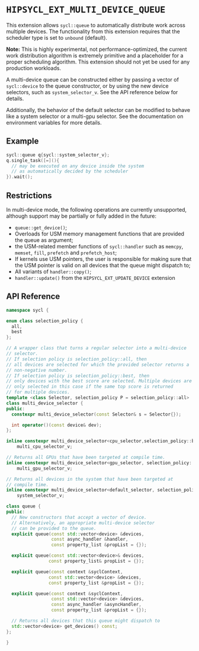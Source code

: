 # `HIPSYCL_EXT_MULTI_DEVICE_QUEUE`

This extension allows `sycl::queue` to automatically distribute work across multiple devices. The functionality from this extension requires that the scheduler type is set to `unbound` (default).

**Note:** This is highly experimental, not performance-optimized, the current work distribution algorithm is extremely primitive and a placeholder for a proper scheduling algorithm. This extension should not yet be used for any production workloads.

A multi-device queue can be constructed either by passing a vector of `sycl::device` to the queue constructor, or by using the new device selectors, such as `system_selector_v`. See the API reference below for details.

Additionally, the behavior of the default selector can be modified to behave like a system selector or a multi-gpu selector. See the documentation on environment variables for more details.

## Example

```c++
sycl::queue q{sycl::system_selector_v};
q.single_task([=](){
  // may be executed on any device inside the system
  // as automatically decided by the scheduler
}).wait();
```

## Restrictions

In multi-device mode, the following operations are currently unsupported, although support may be partially or fully added in the future:

* `queue::get_device()`;
* Overloads for USM memory management functions that are provided the queue as argument;
* the USM-related member functions of `sycl::handler` such as `memcpy`, `memset`, `fill`, `prefetch` and `prefetch_host`;
* If kernels use USM pointers, the user is responsible for making sure that the USM pointer is valid on all devices that the queue might dispatch to;
* All variants of `handler::copy()`;
* `handler::update()` from the `HIPSYCL_EXT_UPDATE_DEVICE` extension

## API Reference

```c++
namespace sycl {

enum class selection_policy {
  all,
  best
};

// A wrapper class that turns a regular selector into a multi-device
// selector. 
// If selection policy is selection_policy::all, then
// all devices are selected for which the provided selector returns a
// non-negative number.
// If selection policy is selection_policy::best, then
// only devices with the best score are selected. Multiple devices are
// only selected in this case if the same top score is returned
// for multiple devices.
template <class Selector, selection_policy P = selection_policy::all>
class multi_device_selector {
public:
  constexpr multi_device_selector(const Selector& s = Selector{});

  int operator()(const device& dev);
};

inline constexpr multi_device_selector<cpu_selector,selection_policy::best>
    multi_cpu_selector_v;

// Returns all GPUs that have been targeted at compile time.
inline constexpr multi_device_selector<gpu_selector, selection_policy::best>
    multi_gpu_selector_v;

// Returns all devices in the system that have been targeted at
// compile time.
inline constexpr multi_device_selector<default_selector, selection_policy::all>
    system_selector_v;

class queue {
public:
  // New constructors that accept a vector of device.
  // Alternatively, an appropriate multi-device selector
  // can be provided to the queue.
  explicit queue(const std::vector<device> &devices,
                 const async_handler &handler,
                 const property_list &propList = {});

  explicit queue(const std::vector<device>& devices, 
                const property_list& propList = {});

  explicit queue(const context &syclContext,
                const std::vector<device> &devices,
                const property_list &propList = {});

  explicit queue(const context &syclContext,
                 const std::vector<device> &devices,
                 const async_handler &asyncHandler,
                 const property_list &propList = {});

  // Returns all devices that this queue might dispatch to
  std::vector<device> get_devices() const;
};

}
```